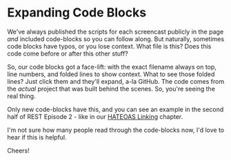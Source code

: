 # Expanding Code Blocks

We've always published the scripts for each screencast publicly in the page
*and* included code-blocks so you can follow along. But naturally, sometimes
code blocks have typos, or you lose context. What file is this? Does this
code come before or after this other stuff?

So, our code blocks got a face-lift: with the exact filename always on top,
line numbers, and folded lines to show context. What to see those folded
lines? Just click them and they'll expand, a-la GitHub. The code comes from
the *actual* project that was built behind the scenes. So, you're seeing
the real thing.

Only new code-blocks have this, and you can see an example in the second
half of REST Episode 2 - like in our [HATEOAS Linking](http://knpuniversity.com/screencast/rest-ep2/hateoas-linking) chapter.

I'm not sure how many people read through the code-blocks now, I'd love to
hear if this is helpful.

Cheers!
